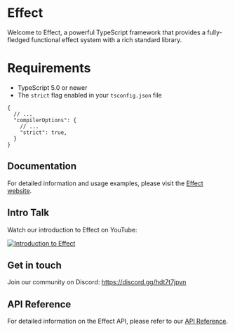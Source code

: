 # Effect

Welcome to Effect, a powerful TypeScript framework that provides a fully-fledged functional effect system with a rich standard library.

# Requirements

- TypeScript 5.0 or newer
- The `strict` flag enabled in your `tsconfig.json` file

```
{
  // ...
  "compilerOptions": {
    // ...
    "strict": true,
  }
}
```

## Documentation

For detailed information and usage examples, please visit the [Effect website](https://www.effect.website/).

## Intro Talk

Watch our introduction to Effect on YouTube:

[![Introduction to Effect](https://img.youtube.com/vi/zrNr3JVUc8I/maxresdefault.jpg)](https://youtu.be/zrNr3JVUc8I)

## Get in touch

Join our community on Discord: https://discord.gg/hdt7t7jpvn

## API Reference

For detailed information on the Effect API, please refer to our [API Reference](https://effect-ts.github.io/effect/).

